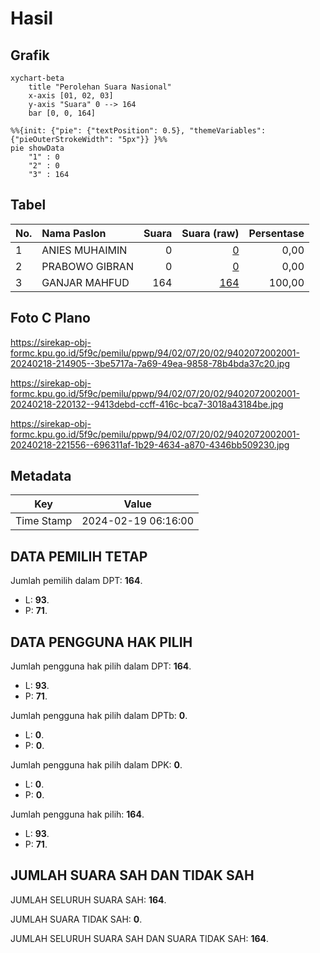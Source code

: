 # Hasil

## Grafik

```mermaid
xychart-beta
    title "Perolehan Suara Nasional"
    x-axis [01, 02, 03]
    y-axis "Suara" 0 --> 164
    bar [0, 0, 164]
```

```mermaid
%%{init: {"pie": {"textPosition": 0.5}, "themeVariables": {"pieOuterStrokeWidth": "5px"}} }%%
pie showData
    "1" : 0
    "2" : 0
    "3" : 164
```

## Tabel

| No. | Nama Paslon    | Suara | Suara (raw) | Persentase |
|:--- |:-------------- | -----:| -----------:| ----------:|
| 1   | ANIES MUHAIMIN | 0     | [0][p-1]    | 0,00       |
| 2   | PRABOWO GIBRAN | 0     | [0][p-2]    | 0,00       |
| 3   | GANJAR MAHFUD  | 164   | [164][p-3]  | 100,00     |


[p-1]: https://github.com/gigit-pemilu/pemilu-2024/blob/main/pilpres/hitung-suara/sub/94-papua-tengah/sub/02-puncak-jaya/sub/07-torere/sub/2002-ambok/sub/001-tps/sub/paslon-1.txt
[p-2]: https://github.com/gigit-pemilu/pemilu-2024/blob/main/pilpres/hitung-suara/sub/94-papua-tengah/sub/02-puncak-jaya/sub/07-torere/sub/2002-ambok/sub/001-tps/sub/paslon-2.txt
[p-3]: https://github.com/gigit-pemilu/pemilu-2024/blob/main/pilpres/hitung-suara/sub/94-papua-tengah/sub/02-puncak-jaya/sub/07-torere/sub/2002-ambok/sub/001-tps/sub/paslon-3.txt

## Foto C Plano

https://sirekap-obj-formc.kpu.go.id/5f9c/pemilu/ppwp/94/02/07/20/02/9402072002001-20240218-214905--3be5717a-7a69-49ea-9858-78b4bda37c20.jpg

https://sirekap-obj-formc.kpu.go.id/5f9c/pemilu/ppwp/94/02/07/20/02/9402072002001-20240218-220132--9413debd-ccff-416c-bca7-3018a43184be.jpg

https://sirekap-obj-formc.kpu.go.id/5f9c/pemilu/ppwp/94/02/07/20/02/9402072002001-20240218-221556--696311af-1b29-4634-a870-4346bb509230.jpg


## Metadata

| Key        | Value               |
| ---------- | ------------------- |
| Time Stamp | 2024-02-19 06:16:00 |


## DATA PEMILIH TETAP

Jumlah pemilih dalam DPT: **164**.
 * L: **93**.
 * P: **71**.

## DATA PENGGUNA HAK PILIH

Jumlah pengguna hak pilih dalam DPT: **164**.
 * L: **93**.
 * P: **71**.

Jumlah pengguna hak pilih dalam DPTb: **0**.
 * L: **0**.
 * P: **0**.

Jumlah pengguna hak pilih dalam DPK: **0**.
 * L: **0**.
 * P: **0**.

Jumlah pengguna hak pilih: **164**.
 * L: **93**.
 * P: **71**.

## JUMLAH SUARA SAH DAN TIDAK SAH

JUMLAH SELURUH SUARA SAH: **164**.

JUMLAH SUARA TIDAK SAH: **0**.

JUMLAH SELURUH SUARA SAH DAN SUARA TIDAK SAH: **164**.


